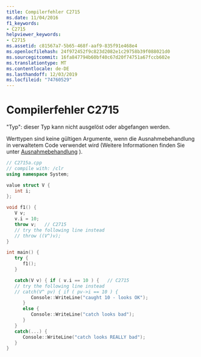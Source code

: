 ```yaml
---
title: Compilerfehler C2715
ms.date: 11/04/2016
f1_keywords:
- C2715
helpviewer_keywords:
- C2715
ms.assetid: c81567a7-5b65-468f-aaf9-835f91e468e4
ms.openlocfilehash: 24f972452f9c823d2082e1c29758b39f088021d0
ms.sourcegitcommit: 16fa847794b60bf40c67d20f74751a67fccb602e
ms.translationtype: MT
ms.contentlocale: de-DE
ms.lasthandoff: 12/03/2019
ms.locfileid: "74760529"
---
```

# <a name="compiler-error-c2715"></a>Compilerfehler C2715

"Typ": dieser Typ kann nicht ausgelöst oder abgefangen werden.

Werttypen sind keine gültigen Argumente, wenn die Ausnahmebehandlung in verwaltetem Code verwendet wird (Weitere Informationen finden Sie unter [Ausnahmebehandlung](../../extensions/exception-handling-cpp-component-extensions.md) ).

```cpp
// C2715a.cpp
// compile with: /clr
using namespace System;

value struct V {
   int i;
};

void f1() {
   V v;
   v.i = 10;
   throw v;   // C2715
   // try the following line instead
   // throw ((V^)v);
}

int main() {
   try {
      f1();
   }

   catch(V v) { if ( v.i == 10 ) {   // C2715
   // try the following line instead
   // catch(V^ pv) { if ( pv->i == 10 ) {
         Console::WriteLine("caught 10 - looks OK");
      }
      else {
         Console::WriteLine("catch looks bad");
      }
   }
   catch(...) {
      Console::WriteLine("catch looks REALLY bad");
   }
}
```
